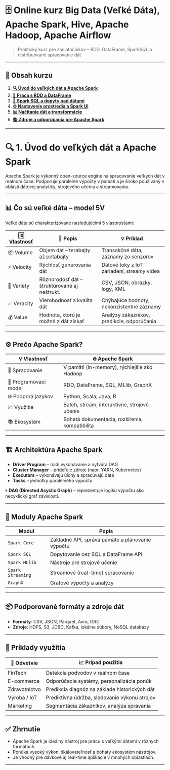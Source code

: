 # 🗄️ Online kurz Big Data (Veľké Dáta), Apache Spark, Hive, Apache Hadoop, Apache Airflow

> Praktický kurz pre začiatočníkov – RDD, DataFrame, SparkSQL a distribuované spracovanie dát

---

## 📘 Obsah kurzu

01. [**🔍 Úvod do veľkých dát a Apache Spark**](#uvod-spark)
02. [**🧱 Práca s RDD a DataFrame**](#rdd-dataframe)
03. [**🧠 Spark SQL a dopyty nad dátami**](#spark-sql)
04. [**⚙️ Nastavenie prostredia a Spark UI**](#nastavenie)
05. [**📊 Načítanie dát a transformácie**](#transformacie)
06. [**📚 Zdroje a odporúčania pre Apache Spark**](#zdroje)

---

<a name="uvod-spark"></a>

# 🔍 1. Úvod do veľkých dát a Apache Spark

Apache Spark je výkonný open-source engine na spracovanie veľkých dát v reálnom čase. Podporuje paralelné výpočty v pamäti a je široko používaný v oblasti dátovej analytiky, strojového učenia a streamovania.

---

## 📊 Čo sú veľké dáta – model 5V

Veľké dáta sú charakterizované nasledujúcimi 5 vlastnosťami:

| 🆔 **Vlastnosť** | 📌 **Popis**                                 | 💡 **Príklad**                                |
|------------------|----------------------------------------------|-----------------------------------------------|
| 📦 Volume         | Objem dát – terabajty až petabajty           | Transakčné dáta, záznamy zo senzorov          |
| ⚡ Velocity       | Rýchlosť generovania dát                     | Dátové toky z IoT zariadení, streamy videa    |
| 🧩 Variety        | Rôznorodosť dát – štruktúrované aj neštrukt. | CSV, JSON, obrázky, logy, XML                 |
| ✅ Veracity       | Vierohodnosť a kvalita dát                   | Chýbajúce hodnoty, nekonzistentné záznamy     |
| 💰 Value          | Hodnota, ktorú je možné z dát získať         | Analýzy zákazníkov, predikcie, odporúčania    |

---

## ⚙️ Prečo Apache Spark?

| 💡 Vlastnosť         | 🔥 Apache Spark                                      |
|----------------------|-----------------------------------------------------|
| 💾 Spracovanie       | V pamäti (in-memory), rýchlejšie ako Hadoop         |
| 🧠 Programovací model| RDD, DataFrame, SQL, MLlib, GraphX                  |
| 🌐 Podpora jazykov   | Python, Scala, Java, R                              |
| 📈 Využitie          | Batch, stream, interaktívne, strojové učenie        |
| 📚 Ekosystém         | Bohatá dokumentácia, rozšírenia, kompatibilita     |

---

## 🏗️ Architektúra Apache Spark

- **Driver Program** – riadi vykonávanie a vytvára DAG
- **Cluster Manager** – prideľuje zdroje (napr. YARN, Kubernetes)
- **Executors** – vykonávajú úlohy a spracúvajú dáta
- **Tasks** – jednotky paralelného výpočtu

🌀 **DAG (Directed Acyclic Graph)** – reprezentuje logiku výpočtu ako necyklický graf závislostí.

---

## 🧱 Moduly Apache Spark

| Modul            | Popis                                             |
|------------------|---------------------------------------------------|
| `Spark Core`     | Základné API, správa pamäte a plánovanie výpočtu |
| `Spark SQL`      | Dopytovanie cez SQL a DataFrame API              |
| `Spark MLlib`    | Nástroje pre strojové učenie                     |
| `Spark Streaming`| Streamové (real-time) spracovanie                |
| `GraphX`         | Grafové výpočty a analýzy                        |

---

## 📦 Podporované formáty a zdroje dát

- **Formáty**: CSV, JSON, Parquet, Avro, ORC
- **Zdroje**: HDFS, S3, JDBC, Kafka, lokálne súbory, NoSQL databázy

---

## 🧠 Príklady využitia

| 🏢 Odvetvie        | 📈 Prípad použitia                              |
|--------------------|--------------------------------------------------|
| FinTech             | Detekcia podvodov v reálnom čase                |
| E-commerce          | Odporúčacie systémy, personalizácia ponúk       |
| Zdravotníctvo       | Predikcia diagnóz na základe historických dát   |
| Výroba / IoT        | Prediktívna údržba, sledovanie výkonu strojov   |
| Marketing           | Segmentácia zákazníkov, analýza správania       |

---

## ✅ Zhrnutie

- Apache Spark je ideálny nástroj pre prácu s veľkými dátami v rôznych formátoch.
- Ponúka vysoký výkon, škálovateľnosť a bohatý ekosystém nástrojov.
- Je vhodný pre dávkové aj real-time aplikácie v mnohých oblastiach.

---


